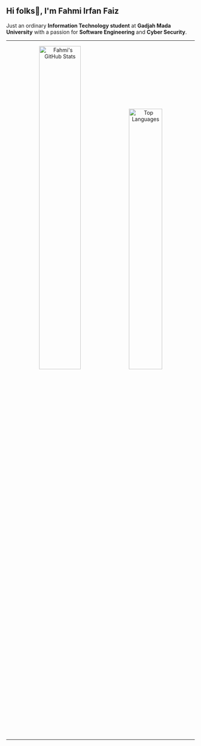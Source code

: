 ## Hi folks👋, I'm Fahmi Irfan Faiz  
Just an ordinary **Information Technology student** at **Gadjah Mada University** with a passion for **Software Engineering** and **Cyber Security**.

---

<div align="center">
  <img src="https://github-readme-stats.vercel.app/api?username=fahmiirfanfaiz&show_icons=true&theme=radical" alt="Fahmi's GitHub Stats" width="47%" style="max-width: 100%;"/>
  <img src="https://github-readme-stats.vercel.app/api/top-langs/?username=fahmiirfanfaiz&layout=compact&theme=radical" alt="Top Languages" width="42.2%" style="max-width: 100%;"/>
</div>

---

